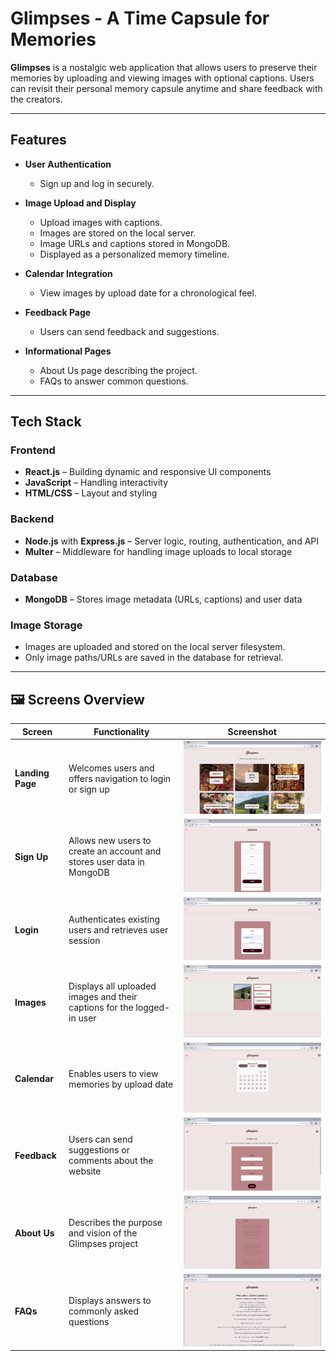 # Glimpses - A Time Capsule for Memories

**Glimpses** is a nostalgic web application that allows users to preserve their memories by uploading and viewing images with optional captions. Users can revisit their personal memory capsule anytime and share feedback with the creators.

---

## Features

- **User Authentication**
  - Sign up and log in securely.
  
- **Image Upload and Display**
  - Upload images with captions.
  - Images are stored on the local server.
  - Image URLs and captions stored in MongoDB.
  - Displayed as a personalized memory timeline.

- **Calendar Integration**
  - View images by upload date for a chronological feel.

- **Feedback Page**
  - Users can send feedback and suggestions.

- **Informational Pages**
  - About Us page describing the project.
  - FAQs to answer common questions.

---

## Tech Stack

### Frontend
- **React.js** – Building dynamic and responsive UI components
- **JavaScript** – Handling interactivity
- **HTML/CSS** – Layout and styling

### Backend
- **Node.js** with **Express.js** – Server logic, routing, authentication, and API
- **Multer** – Middleware for handling image uploads to local storage

### Database
- **MongoDB** – Stores image metadata (URLs, captions) and user data

### Image Storage
- Images are uploaded and stored on the local server filesystem.
- Only image paths/URLs are saved in the database for retrieval.

---

## 🖼️ Screens Overview

| Screen       | Functionality                                                                 | Screenshot                        |
|--------------|--------------------------------------------------------------------------------|---------------------------------|
| **Landing Page** | Welcomes users and offers navigation to login or sign up                      | ![Landing Page](visuals/home.png)   |
| **Sign Up**      | Allows new users to create an account and stores user data in MongoDB         | ![Sign Up](visuals/signup.png)               |
| **Login**        | Authenticates existing users and retrieves user session                       | ![Login](visuals/login.png)                   |
| **Images**       | Displays all uploaded images and their captions for the logged-in user        | ![Images](visuals/gallery.png)                 |
| **Calendar**     | Enables users to view memories by upload date                                 | ![Calendar](visuals/calendar.png)             |
| **Feedback**     | Users can send suggestions or comments about the website                      | ![Feedback](visuals/feedback.png)             |
| **About Us**     | Describes the purpose and vision of the Glimpses project                      | ![About Us](visuals/about-us.png)             |
| **FAQs**         | Displays answers to commonly asked questions                                  | ![FAQs](visuals/faqs.png)                      |

